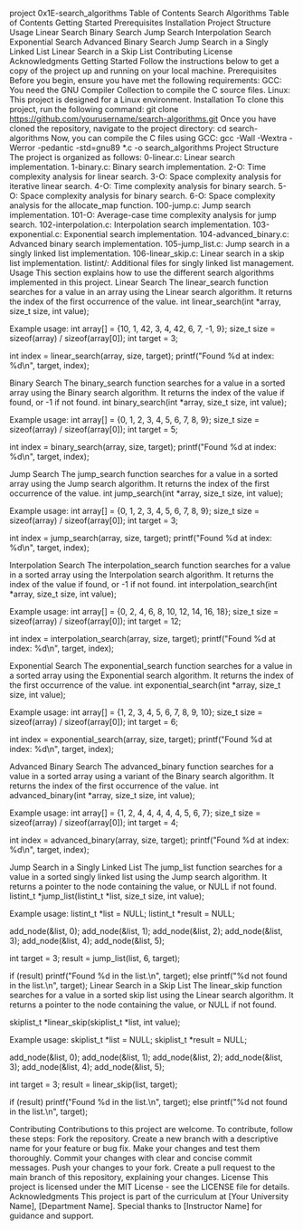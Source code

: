 project
0x1E-search_algorithms
Table of Contents
Search Algorithms
Table of Contents
Getting Started
Prerequisites
Installation
Project Structure
Usage
Linear Search
Binary Search
Jump Search
Interpolation Search
Exponential Search
Advanced Binary Search
Jump Search in a Singly Linked List
Linear Search in a Skip List
Contributing
License
Acknowledgments
Getting Started
Follow the instructions below to get a copy of the project up and running on your local machine.
Prerequisites
Before you begin, ensure you have met the following requirements:
GCC: You need the GNU Compiler Collection to compile the C source files.
Linux: This project is designed for a Linux environment.
Installation
To clone this project, run the following command:
git clone https://github.com/yourusername/search-algorithms.git
Once you have cloned the repository, navigate to the project directory:
cd search-algorithms
Now, you can compile the C files using GCC:
gcc -Wall -Wextra -Werror -pedantic -std=gnu89 *.c -o search_algorithms
Project Structure
The project is organized as follows:
0-linear.c: Linear search implementation.
1-binary.c: Binary search implementation.
2-O: Time complexity analysis for linear search.
3-O: Space complexity analysis for iterative linear search.
4-O: Time complexity analysis for binary search.
5-O: Space complexity analysis for binary search.
6-O: Space complexity analysis for the allocate_map function.
100-jump.c: Jump search implementation.
101-O: Average-case time complexity analysis for jump search.
102-interpolation.c: Interpolation search implementation.
103-exponential.c: Exponential search implementation.
104-advanced_binary.c: Advanced binary search implementation.
105-jump_list.c: Jump search in a singly linked list implementation.
106-linear_skip.c: Linear search in a skip list implementation.
listint/: Additional files for singly linked list management.
Usage
This section explains how to use the different search algorithms implemented in this project.
Linear Search
The linear_search function searches for a value in an array using the Linear search algorithm. It returns the index of the first occurrence of the value.
int linear_search(int *array, size_t size, int value);

Example usage:
int array[] = {10, 1, 42, 3, 4, 42, 6, 7, -1, 9}; size_t size = sizeof(array) / sizeof(array[0]); int target = 3;

int index = linear_search(array, size, target); printf("Found %d at index: %d\n", target, index);

Binary Search
The binary_search function searches for a value in a sorted array using the Binary search algorithm. It returns the index of the value if found, or -1 if not found.
int binary_search(int *array, size_t size, int value);

Example usage:
int array[] = {0, 1, 2, 3, 4, 5, 6, 7, 8, 9}; size_t size = sizeof(array) / sizeof(array[0]); int target = 5;

int index = binary_search(array, size, target); printf("Found %d at index: %d\n", target, index);

Jump Search
The jump_search function searches for a value in a sorted array using the Jump search algorithm. It returns the index of the first occurrence of the value.
int jump_search(int *array, size_t size, int value);

Example usage:
int array[] = {0, 1, 2, 3, 4, 5, 6, 7, 8, 9}; size_t size = sizeof(array) / sizeof(array[0]); int target = 3;

int index = jump_search(array, size, target); printf("Found %d at index: %d\n", target, index);

Interpolation Search
The interpolation_search function searches for a value in a sorted array using the Interpolation search algorithm. It returns the index of the value if found, or -1 if not found.
int interpolation_search(int *array, size_t size, int value);

Example usage:
int array[] = {0, 2, 4, 6, 8, 10, 12, 14, 16, 18}; size_t size = sizeof(array) / sizeof(array[0]); int target = 12;

int index = interpolation_search(array, size, target); printf("Found %d at index: %d\n", target, index);

Exponential Search
The exponential_search function searches for a value in a sorted array using the Exponential search algorithm. It returns the index of the first occurrence of the value.
int exponential_search(int *array, size_t size, int value);

Example usage:
int array[] = {1, 2, 3, 4, 5, 6, 7, 8, 9, 10}; size_t size = sizeof(array) / sizeof(array[0]); int target = 6;

int index = exponential_search(array, size, target); printf("Found %d at index: %d\n", target, index);

Advanced Binary Search
The advanced_binary function searches for a value in a sorted array using a variant of the Binary search algorithm. It returns the index of the first occurrence of the value.
int advanced_binary(int *array, size_t size, int value);

Example usage:
int array[] = {1, 2, 4, 4, 4, 4, 4, 5, 6, 7}; size_t size = sizeof(array) / sizeof(array[0]); int target = 4;

int index = advanced_binary(array, size, target); printf("Found %d at index: %d\n", target, index);

Jump Search in a Singly Linked List
The jump_list function searches for a value in a sorted singly linked list using the Jump search algorithm. It returns a pointer to the node containing the value, or NULL if not found.
listint_t *jump_list(listint_t *list, size_t size, int value);

Example usage:
listint_t *list = NULL; listint_t *result = NULL;

add_node(&list, 0); add_node(&list, 1); add_node(&list, 2); add_node(&list, 3); add_node(&list, 4); add_node(&list, 5);

int target = 3; result = jump_list(list, 6, target);

if (result) printf("Found %d in the list.\n", target); else printf("%d not found in the list.\n", target); Linear Search in a Skip List The linear_skip function searches for a value in a sorted skip list using the Linear search algorithm. It returns a pointer to the node containing the value, or NULL if not found.

skiplist_t *linear_skip(skiplist_t *list, int value);

Example usage:
skiplist_t *list = NULL; skiplist_t *result = NULL;

add_node(&list, 0); add_node(&list, 1); add_node(&list, 2); add_node(&list, 3); add_node(&list, 4); add_node(&list, 5);

int target = 3; result = linear_skip(list, target);

if (result) printf("Found %d in the list.\n", target); else printf("%d not found in the list.\n", target);

Contributing
Contributions to this project are welcome. To contribute, follow these steps:
Fork the repository.
Create a new branch with a descriptive name for your feature or bug fix.
Make your changes and test them thoroughly.
Commit your changes with clear and concise commit messages.
Push your changes to your fork.
Create a pull request to the main branch of this repository, explaining your changes.
License
This project is licensed under the MIT License - see the LICENSE file for details.
Acknowledgments
This project is part of the curriculum at [Your University Name], [Department Name]. Special thanks to [Instructor Name] for guidance and support.
